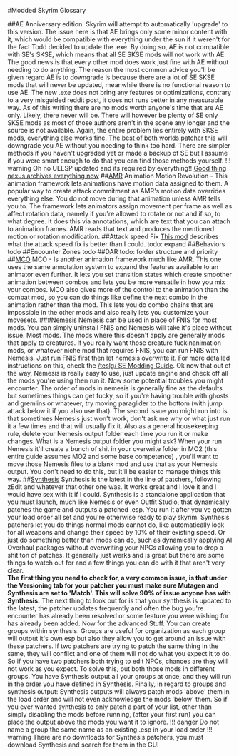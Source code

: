 #Modded Skyrim Glossary 

##AE
Anniversary edition. Skyrim will attempt to automatically 'upgrade' to this version. The issue here is that AE brings only some minor content with it, which would be compatible with everything under the sun if it weren't for the fact Todd decided to update the .exe. By doing so, AE is not compatible with SE's SKSE, which means that all SE SKSE mods will not work with AE. The good news is that every other mod does work just fine with AE without needing to do anything. The reason the most common advice you'll be given regard AE is to downgrade is because there are a lot of SE SKSE mods that will never be updated, meanwhile there is no functional reason to use AE. The new .exe does not bring any features or optimizations, contrary to a very misguided reddit post, it does not runs better in any measurable way. As of this writing there are no mods worth anyone's time that are AE only. Likely, there never will be. There will however be plenty of SE only SKSE mods as most of those authors aren't in the scene any longer and the source is not available. Again, the entire problem lies entirely with SKSE mods, everything else works fine. [The best of both worlds patcher](https://www.nexusmods.com/skyrimspecialedition/mods/57618) this will downgrade you AE without you needing to think too hard. There are simpler methods if you haven't upgraded yet or made a backup of SE but I assume if you were smart enough to do that you can find those methods yourself.
!!! warning
	Oh no UEESP updated and its required by everything!! [Good thing nexus archives everything now](https://www.nexusmods.com/Core/Libs/Common/Widgets/DownloadPopUp?id=209150&game_id=1704)
##[AMR](https://www.nexusmods.com/skyrimspecialedition/mods/50258)
Animation Motion Revolution - This animation framework lets animations have motion data assigned to them. A popular way to create attack  commitment as AMR's motion data overrides everything else. You do not move during that animation unless AMR tells you to. The framework lets animators assign movement per frame as well as affect rotation data, namely if you're allowed to rotate or not and if so, to what degree. It does this via annotations, which are text that you can attach to animation frames. AMR reads that text and produces the mentioned motion or rotation modification.
##Attack speed Fix
[This mod](https://www.nexusmods.com/skyrimspecialedition/mods/10741) describes what the attack speed fix is better than I could.
todo: expand
##Behaviors
todo
##Encounter Zones
todo
##DAR
todo: folder structure and priority
##[MCO](https://www.skyrim-guild.com/distars-mods/adxp-mco)
MCO - Is another animation framework much like AMR. This one uses the same annotation system to expand the features available to an animator even further. It lets you set transition states which create smoother animation between combos and lets you be more versatile in how you mix your combos. MCO also gives more of the control to the animation than the combat mod, so you can do things like define the next combo in the animation rather than the mod. This lets you do combo chains that are impossible in the other mods and also really lets you customize your movesets.
###[Nemesis](https://www.nexusmods.com/skyrimspecialedition/mods/60033)
Nemesis can be used in place of FNIS for most mods. You can simply uninstall FNIS and Nemesis will take it's place without issue. Most mods. The mods where this doesn't apply are generally mods that apply to creatures.  If you really want those creature ~~fuckin~~animation mods, or whatever niche mod that requires FNIS, you can run FNIS with Nemesis. Just run FNIS first then let nemesis overwrite it.  For more detailed instructions on this, check the [/teslg/ SE Modding Guide](https://rentry.co/vgxyh#protips).
Ok now that out of the way, Nemesis is really easy to use, just update engine and check off all the mods you're using then run it. 
Now some potential troubles you might encounter. The order of mods in nemesis is generally fine as the defaults but sometimes things can get fucky, so if you're having trouble with ghosts and gremlins or whatever, try moving paraglider to the bottom (with jump attack below it if you also use that). The second issue you might run into is that sometimes Nemesis just won't work, don't ask me why or what just run it a few times and that will usually fix it. Also as a general housekeeping rule, delete your Nemesis output folder each time you run it or make changes. What is a Nemesis output folder you might ask? When your run Nemesis it'll create a bunch of shit in your overwrite folder in MO2 (this entire guide assumes MO2 and some base competence) , you'll want to move those Nemesis files to a blank mod and use that as your Nemesis output. You don't need to do this, but it'll be easier to manage things this way.
##[Synthesis](https://github.com/Mutagen-Modding/Synthesis/wiki/Installation)
Synthesis is the latest in the line of patchers, following zEdit and whatever that other one was. It works great and I love it and I would have sex with it if I could. Synthesis is a standalone application that you must launch, much like Nemesis or even Outfit Studio, that dynamically patches the game and outputs a patched .esp. You run it after you've gotten your load order all set and you're otherwise ready to play skyrim. Synthesis patchers let you do things normal mods cannot do, like automatically look for all weapons and change their speed  by 10% of their existing speed. Or just do something better than mods can do, such as dynamically applying AI Overhaul packages without overwriting your NPCs allowing you to drop a shit ton of patches. It generally just werks and is great but there are some things to watch out for and a few things you can do with it that aren't very clear.  
**The first thing you need to check for, a very common issue, is that under the Versioning tab for your patcher you must make sure Mutagen and Synthesis are set to 'Match'. This will solve 90% of issue anyone has with Synthesis.** 
The next thing to look out for is that your synthesis is updated to the latest, the patcher updates frequently and often the bug you're encounter has already been resolved or some feature you were wishing for has already been added. 
Now for the advanced Stuff. You can create groups within synthesis. Groups are useful for organization as each group will output it's own esp but also they allow you to get around an issue with these patchers. If two patchers are trying to patch the same thing in the same, they will conflict and one of them will not do what you expect it to do. So if you have two patchers both trying to edit NPCs, chances are they will not work as you expect. To solve this, put both those mods in different groups. You have Synthesis output all your groups at once, and they will run in the order you have defined in Synthesis. Finally, in regard to groups and synthesis output: Synthesis outputs will always patch mods 'above' them in the load order and will not even acknowledge the mods 'below' them. So if you ever wanted synthesis to only patch a part of your list, other than simply disabling the mods before running, (after your first run) you can place the output above the mods you want it to ignore.
!!! danger
	Do not name a group the same name as an existing .esp in your load order
!!! warning
	There are no downloads for Synthesis patchers, you must download Synthesis and search for them in the GUI
